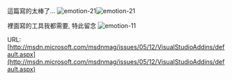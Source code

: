 這篇寫的太棒了... ![emotion-21](/images/2005-12-06-msdn-visual-studio-add-ins-every-developer-should-download-now/emotion-21.gif)![emotion-21](/images/2005-12-06-msdn-visual-studio-add-ins-every-developer-should-download-now/emotion-21.gif)

裡面寫的工具我都需要, 特此留念 ![emotion-11](/images/2005-12-06-msdn-visual-studio-add-ins-every-developer-should-download-now/emotion-11.gif)

URL: [http://msdn.microsoft.com/msdnmag/issues/05/12/VisualStudioAddins/default.aspx](http://msdn.microsoft.com/msdnmag/issues/05/12/VisualStudioAddins/default.aspx)